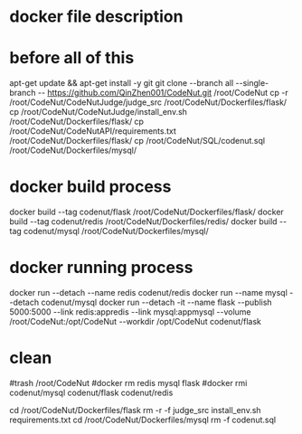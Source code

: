 # docker file description

# before all of this
apt-get update && apt-get install -y git
git clone --branch all --single-branch -- https://github.com/QinZhen001/CodeNut.git /root/CodeNut
cp -r /root/CodeNut/CodeNutJudge/judge_src /root/CodeNut/Dockerfiles/flask/
cp /root/CodeNut/CodeNutJudge/install_env.sh /root/CodeNut/Dockerfiles/flask/
cp /root/CodeNut/CodeNutAPI/requirements.txt /root/CodeNut/Dockerfiles/flask/
cp /root/CodeNut/SQL/codenut.sql /root/CodeNut/Dockerfiles/mysql/
# docker build process
docker build --tag codenut/flask /root/CodeNut/Dockerfiles/flask/
docker build --tag codenut/redis /root/CodeNut/Dockerfiles/redis/
docker build --tag codenut/mysql /root/CodeNut/Dockerfiles/mysql/

# docker running process
docker run --detach --name redis codenut/redis
docker run --name mysql --detach codenut/mysql
docker run --detach -it --name flask --publish 5000:5000 --link redis:appredis --link mysql:appmysql --volume /root/CodeNut:/opt/CodeNut --workdir /opt/CodeNut codenut/flask


# clean
#trash /root/CodeNut
#docker rm redis mysql flask
#docker rmi codenut/mysql codenut/flask codenut/redis

cd /root/CodeNut/Dockerfiles/flask
rm -r -f judge_src install_env.sh requirements.txt
cd /root/CodeNut/Dockerfiles/mysql
rm -f codenut.sql
